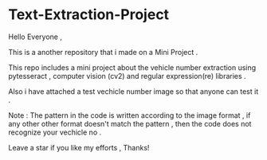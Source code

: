 # Text-Extraction-Project
Hello Everyone ,

This is a another repository that i made on a Mini Project .

This repo includes a mini project about the vehicle number extraction using pytesseract , computer vision (cv2) and regular expression(re) libraries .

Also i have attached a test vechicle number image so that anyone can test it .

Note : The pattern in the code is written according to the image format , if any other other format doesn't match the pattern , then the code does not recognize your vechicle no .


Leave a star if you like my efforts  , 
Thanks!
